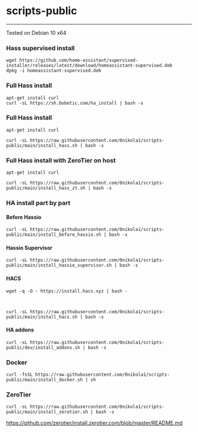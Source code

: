 # scripts-public
---
Tested on Debian 10 x64

###  Hass supervised install 
    wget https://github.com/home-assistant/supervised-installer/releases/latest/download/homeassistant-supervised.deb
    dpkg -i homeassistant-supervised.deb


### Full Hass install 
    apt-get install curl
    curl -sL https://sh.bobetic.com/ha_install | bash -s
### Full Hass install 
    apt-get install curl
    
    curl -sL https://raw.githubusercontent.com/0nikola1/scripts-public/main/install_hass.sh | bash -s
    
### Full Hass install with ZeroTier on host
    apt-get install curl
    
    curl -sL https://raw.githubusercontent.com/0nikola1/scripts-public/main/install_hass_zt.sh | bash -s

### HA install part by part
#### Before Hassio 

    curl -sL https://raw.githubusercontent.com/0nikola1/scripts-public/main/install_before_hassio.sh | bash -s
#### Hassio Supervisor

    curl -sL https://raw.githubusercontent.com/0nikola1/scripts-public/main/install_hassio_supervisor.sh | bash -s
    
#### HACS

    wget -q -O - https://install.hacs.xyz | bash -



    curl -sL https://raw.githubusercontent.com/0nikola1/scripts-public/main/install_hacs.sh | bash -s 
#### HA addons
    curl -sL https://raw.githubusercontent.com/0nikola1/scripts-public/dev/install_addons.sh | bash -s 

### Docker

    curl -fsSL https://raw.githubusercontent.com/0nikola1/scripts-public/main/install_docker.sh | sh


### ZeroTier

    curl -sL https://raw.githubusercontent.com/0nikola1/scripts-public/main/install_zerotier.sh | bash -s

 https://github.com/zerotier/install.zerotier.com/blob/master/README.md
